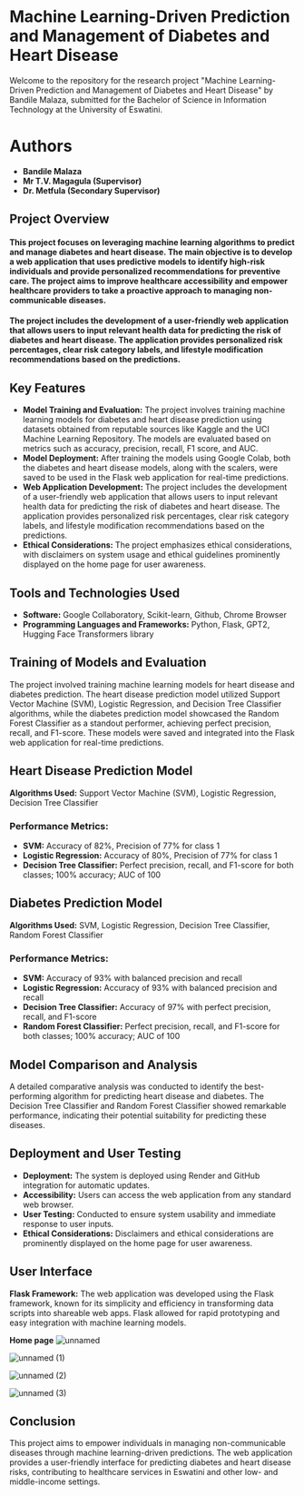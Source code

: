 # Machine Learning-Driven Prediction and Management of Diabetes and Heart Disease

Welcome to the repository for the research project "Machine Learning-Driven Prediction and Management of Diabetes and Heart Disease" by Bandile Malaza, submitted for the Bachelor of Science in Information Technology at the University of Eswatini.

# Authors

- **Bandile Malaza**
- **Mr T.V. Magagula (Supervisor)**
- **Dr. Metfula (Secondary Supervisor)**

## Project Overview
#### This project focuses on leveraging machine learning algorithms to predict and manage diabetes and heart disease. The main objective is to develop a web application that uses predictive models to identify high-risk individuals and provide personalized recommendations for preventive care. The project aims to improve healthcare accessibility and empower healthcare providers to take a proactive approach to managing non-communicable diseases.

#### The project includes the development of a user-friendly web application that allows users to input relevant health data for predicting the risk of diabetes and heart disease. The application provides personalized risk percentages, clear risk category labels, and lifestyle modification recommendations based on the predictions.

## Key Features
- **Model Training and Evaluation:** The project involves training machine learning models for diabetes and heart disease prediction using datasets obtained from reputable sources like Kaggle and the UCI Machine Learning Repository. The models are evaluated based on metrics such as accuracy, precision, recall, F1 score, and AUC.
- **Model Deployment:** After training the models using Google Colab, both the diabetes and heart disease models, along with the scalers, were saved to be used in the Flask web application for real-time predictions.
- **Web Application Development:** The project includes the development of a user-friendly web application that allows users to input relevant health data for predicting the risk of diabetes and heart disease. The application provides personalized risk percentages, clear risk category labels, and lifestyle modification recommendations based on the predictions.
- **Ethical Considerations:** The project emphasizes ethical considerations, with disclaimers on system usage and ethical guidelines prominently displayed on the home page for user awareness.

## Tools and Technologies Used
- **Software:** Google Collaboratory, Scikit-learn, Github, Chrome Browser
- **Programming Languages and Frameworks:** Python, Flask, GPT2, Hugging Face Transformers library

## Training of Models and Evaluation
The project involved training machine learning models for heart disease and diabetes prediction. The heart disease prediction model utilized Support Vector Machine (SVM), Logistic Regression, and Decision Tree Classifier algorithms, while the diabetes prediction model showcased the Random Forest Classifier as a standout performer, achieving perfect precision, recall, and F1-score. These models were saved and integrated into the Flask web application for real-time predictions.

## Heart Disease Prediction Model
**Algorithms Used:** Support Vector Machine (SVM), Logistic Regression, Decision Tree Classifier

### Performance Metrics:
- **SVM:** Accuracy of 82%, Precision of 77% for class 1
- **Logistic Regression:** Accuracy of 80%, Precision of 77% for class 1
- **Decision Tree Classifier:** Perfect precision, recall, and F1-score for both classes; 100% accuracy; AUC of 100

## Diabetes Prediction Model
**Algorithms Used:** SVM, Logistic Regression, Decision Tree Classifier, Random Forest Classifier

### Performance Metrics:
- **SVM:** Accuracy of 93% with balanced precision and recall
- **Logistic Regression:** Accuracy of 93% with balanced precision and recall
- **Decision Tree Classifier:** Accuracy of 97% with perfect precision, recall, and F1-score
- **Random Forest Classifier:** Perfect precision, recall, and F1-score for both classes; 100% accuracy; AUC of 100

## Model Comparison and Analysis
A detailed comparative analysis was conducted to identify the best-performing algorithm for predicting heart disease and diabetes. The Decision Tree Classifier and Random Forest Classifier showed remarkable performance, indicating their potential suitability for predicting these diseases.

## Deployment and User Testing
- **Deployment:** The system is deployed using Render and GitHub integration for automatic updates.
- **Accessibility:** Users can access the web application from any standard web browser.
- **User Testing:** Conducted to ensure system usability and immediate response to user inputs.
- **Ethical Considerations:** Disclaimers and ethical considerations are prominently displayed on the home page for user awareness.
  
## User Interface
**Flask Framework:** The web application was developed using the Flask framework, known for its simplicity and efficiency in transforming data scripts into shareable web apps. Flask allowed for rapid prototyping and easy integration with machine learning models.

**Home page**
![unnamed](https://github.com/bandym05/Machine-Learning-based-Diabetes-and-Heart-Disease-Prediction-with-Personalisation-Features/assets/58115126/a64b4ecb-0e17-4179-aa84-218a40d6a138)

![unnamed (1)](https://github.com/bandym05/Machine-Learning-based-Diabetes-and-Heart-Disease-Prediction-with-Personalisation-Features/assets/58115126/a9c20288-442f-4809-a9f4-7e1df2197aa5)

![unnamed (2)](https://github.com/bandym05/Machine-Learning-based-Diabetes-and-Heart-Disease-Prediction-with-Personalisation-Features/assets/58115126/6b9f2dfa-bd7f-4a2d-a73f-af5b6261ece8)

![unnamed (3)](https://github.com/bandym05/Machine-Learning-based-Diabetes-and-Heart-Disease-Prediction-with-Personalisation-Features/assets/58115126/66febb88-308b-4d7e-be7c-29340d4d2add)

## Conclusion
This project aims to empower individuals in managing non-communicable diseases through machine learning-driven predictions. The web application provides a user-friendly interface for predicting diabetes and heart disease risks, contributing to healthcare services in Eswatini and other low- and middle-income settings.
